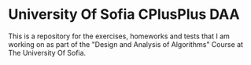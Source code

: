 # University Of Sofia CPlusPlus DAA
 
This is a repository for the exercises, homeworks and tests that I am working on as part of the "Design and Analysis of Algorithms" Course at The University Of Sofia.